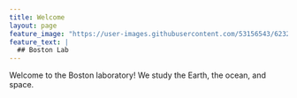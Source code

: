 ```yaml
---
title: Welcome
layout: page
feature_image: "https://user-images.githubusercontent.com/53156543/62320001-2e232180-b46d-11e9-9626-edb4c5bf2ed9.JPG"
feature_text: |
  ## Boston Lab
---
```


Welcome to the Boston laboratory! We study the Earth, the ocean, and space.
